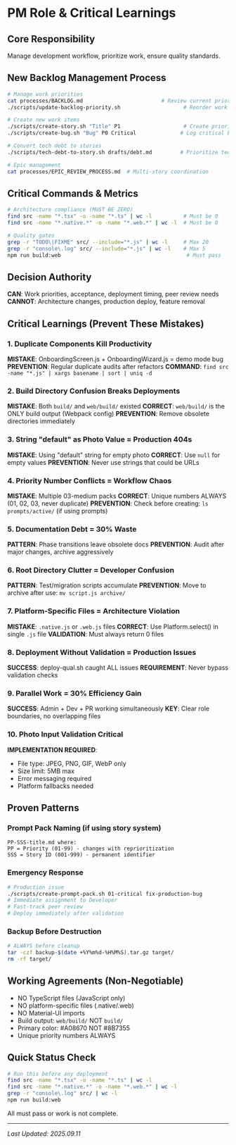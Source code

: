 # PM Role & Critical Learnings

## Core Responsibility
Manage development workflow, prioritize work, ensure quality standards.

## New Backlog Management Process
```bash
# Manage work priorities
cat processes/BACKLOG.md                         # Review current priorities
./scripts/update-backlog-priority.sh                    # Reorder work items

# Create new work items
./scripts/create-story.sh "Title" P1                    # Create prioritized story
./scripts/create-bug.sh "Bug" P0 Critical              # Log critical bug

# Convert tech debt to stories
./scripts/tech-debt-to-story.sh drafts/debt.md         # Prioritize tech debt

# Epic management
cat processes/EPIC_REVIEW_PROCESS.md  # Multi-story coordination
```

## Critical Commands & Metrics
```bash
# Architecture compliance (MUST BE ZERO)
find src -name "*.tsx" -o -name "*.ts" | wc -l          # Must be 0
find src -name "*.native.*" -o -name "*.web.*" | wc -l  # Must be 0

# Quality gates
grep -r "TODO\|FIXME" src/ --include="*.js" | wc -l     # Max 20
grep -r "console\.log" src/ --include="*.js" | wc -l    # Max 5
npm run build:web                                        # Must pass
```

## Decision Authority
**CAN**: Work priorities, acceptance, deployment timing, peer review needs
**CANNOT**: Architecture changes, production deploy, feature removal

## Critical Learnings (Prevent These Mistakes)

### 1. Duplicate Components Kill Productivity
**MISTAKE**: OnboardingScreen.js + OnboardingWizard.js = demo mode bug
**PREVENTION**: Regular duplicate audits after refactors
**COMMAND**: `find src -name "*.js" | xargs basename | sort | uniq -d`

### 2. Build Directory Confusion Breaks Deployments
**MISTAKE**: Both `build/` and `web/build/` existed
**CORRECT**: `web/build/` is the ONLY build output (Webpack config)
**PREVENTION**: Remove obsolete directories immediately

### 3. String "default" as Photo Value = Production 404s
**MISTAKE**: Using "default" string for empty photo
**CORRECT**: Use `null` for empty values
**PREVENTION**: Never use strings that could be URLs

### 4. Priority Number Conflicts = Workflow Chaos
**MISTAKE**: Multiple 03-medium packs
**CORRECT**: Unique numbers ALWAYS (01, 02, 03, never duplicate)
**PREVENTION**: Check before creating: `ls prompts/active/` (if using prompts)

### 5. Documentation Debt = 30% Waste
**PATTERN**: Phase transitions leave obsolete docs
**PREVENTION**: Audit after major changes, archive aggressively

### 6. Root Directory Clutter = Developer Confusion
**PATTERN**: Test/migration scripts accumulate
**PREVENTION**: Move to archive after use: `mv script.js archive/`

### 7. Platform-Specific Files = Architecture Violation
**MISTAKE**: `.native.js` or `.web.js` files
**CORRECT**: Use Platform.select() in single `.js` file
**VALIDATION**: Must always return 0 files

### 8. Deployment Without Validation = Production Issues
**SUCCESS**: deploy-qual.sh caught ALL issues
**REQUIREMENT**: Never bypass validation checks

### 9. Parallel Work = 30% Efficiency Gain
**SUCCESS**: Admin + Dev + PR working simultaneously
**KEY**: Clear role boundaries, no overlapping files

### 10. Photo Input Validation Critical
**IMPLEMENTATION REQUIRED**:
- File type: JPEG, PNG, GIF, WebP only
- Size limit: 5MB max
- Error messaging required
- Platform fallbacks needed

## Proven Patterns

### Prompt Pack Naming (if using story system)
```
PP-SSS-title.md where:
PP = Priority (01-99) - changes with reprioritization
SSS = Story ID (001-999) - permanent identifier
```

### Emergency Response
```bash
# Production issue
./scripts/create-prompt-pack.sh 01-critical fix-production-bug
# Immediate assignment to Developer
# Fast-track peer review
# Deploy immediately after validation
```

### Backup Before Destruction
```bash
# ALWAYS before cleanup
tar -czf backup-$(date +%Y%m%d-%H%M%S).tar.gz target/
rm -rf target/
```

## Working Agreements (Non-Negotiable)
- NO TypeScript files (JavaScript only)
- NO platform-specific files (.native/.web)
- NO Material-UI imports
- Build output: `web/build/` NOT `build/`
- Primary color: #A08670 NOT #8B7355
- Unique priority numbers ALWAYS

## Quick Status Check
```bash
# Run this before any deployment
find src -name "*.tsx" -o -name "*.ts" | wc -l
find src -name "*.native.*" -o -name "*.web.*" | wc -l
grep -r "console\.log" src/ | wc -l
npm run build:web
```

All must pass or work is not complete.

---
*Last Updated: 2025.09.11*